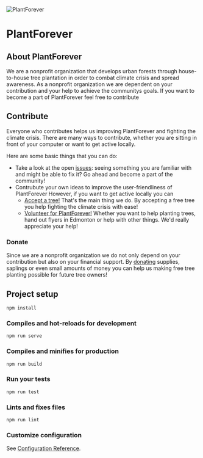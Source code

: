 ![PlantForever](https://www.plantforever.org/img/plantforever.a45e311a.jpg)
# PlantForever

## About PlantForever
We are a nonprofit organization that develops urban forests through house-to-house tree plantation in order to combat climate crisis and spread awareness. As a nonprofit organization we are dependent on your contribution and your help to achieve the communitys goals.
If you want to become a part of PlantForever feel free to contribute

## Contribute
Everyone who contributes helps us improving PlantForever and fighting the climate crisis. There are many ways to contribute, whether you are sitting in front of your computer or want to get active locally.

Here are some basic things that you can do:
- Take a look at the open [issues](https://github.com/ChingChang9/PlantForever/issues): seeing something you are familiar with and might be able to fix it? Go ahead and become a part of the community!
- Contrubute your own ideas to improve the user-friendliness of PlantForever
However, if you want to get active locally you can
  - [Accept a tree!](https://www.plantforever.org/accept-a-tree) That's the main thing we do. By accepting a free tree you help fighting the climate crisis with ease!
  - [Volunteer for PlantForever!](https://www.plantforever.org/volunteer-registration) Whether you want to help planting trees, hand out flyers in Edmonton or help with other things. We'd really appreciate your help!
### Donate
Since we are a nonprofit organization we do not only depend on your contribution but also on your financial support.
By [donating](https://www.plantforever.org/donate) supplies, saplings or even small amounts of money you can help us making free tree planting possible for future tree owners!


## Project setup
```
npm install
```

### Compiles and hot-reloads for development
```
npm run serve
```

### Compiles and minifies for production
```
npm run build
```

### Run your tests
```
npm run test
```

### Lints and fixes files
```
npm run lint
```

### Customize configuration
See [Configuration Reference](https://cli.vuejs.org/config/).
